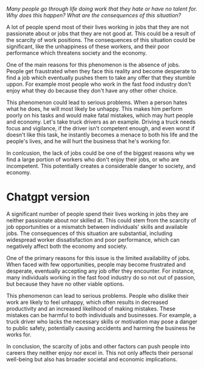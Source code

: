 *Many people go through life doing work that they hate or have no talent for. Why does this happen? What are the consequences of this situation?*

A lot of people spend most of their lives working in jobs that they are not passionate about or jobs that they are not good at. This could be a result of the scarcity of work positions. The consequences of this situation could be significant, like the unhappiness of these workers, and their poor performance which threatens society and the economy.

One of the main reasons for this phenomenon is the absence of jobs. People get fraustrated when they face this reality and become desperate to find a job which eventually pushes them to take any offer that they stumble uppon. For example most people who work in the fast food industry don't enjoy what they do because they don't have any other other choice.

This phenomenon could lead to serious problems. When a person hates what he does, he will most likely be unhappy. This makes him perform poorly on his tasks and would make fatal mistakes, which may hurt people and economy.
Let's take truck drivers as an example. Driving a truck needs focus and vigilance, if the driver isn't competent enough, and even worst if doesn't like this task, he instantly becomes a menace to both his life and the people's lives, and he will hurt the business that he's working for.

In conlcusion, the lack of jobs could be one of the biggest reasons why we find a large portion of workers who don't enjoy their jobs, or who are incompetent. This potentially creates a considerable danger to society, and economy.

# Chatgpt version

A significant number of people spend their lives working in jobs they are neither passionate about nor skilled at. This could stem from the scarcity of job opportunities or a mismatch between individuals' skills and available jobs. The consequences of this situation are substantial, including widespread worker dissatisfaction and poor performance, which can negatively affect both the economy and society.

One of the primary reasons for this issue is the limited availability of jobs. When faced with few opportunities, people may become frustrated and desperate, eventually accepting any job offer they encounter. For instance, many individuals working in the fast food industry do so not out of passion, but because they have no other viable options.

This phenomenon can lead to serious problems. People who dislike their work are likely to feel unhappy, which often results in decreased productivity and an increased likelihood of making mistakes. These mistakes can be harmful to both individuals and businesses. For example, a truck driver who lacks the necessary skills or motivation may pose a danger to public safety, potentially causing accidents and harming the business he works for.

In conclusion, the scarcity of jobs and other factors can push people into careers they neither enjoy nor excel in. This not only affects their personal well-being but also has broader societal and economic implications.